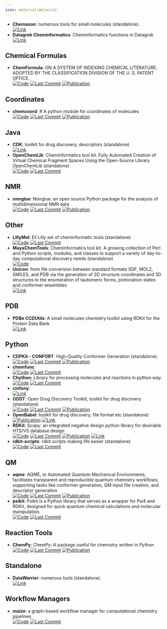 ```yaml
---
icon: material/molecule
---
```


- **Chemaxon**: numerous tools for small molecules (standalone).  
	[![Link](https://img.shields.io/badge/Link-online-brightgreen?style=for-the-badge&logo=cachet&logoColor=65FF8F)](https://www.chemaxon.com/) 
- **Datagrok Cheminformatics**: Cheminformatics functions in Datagrok  
	[![Link](https://img.shields.io/badge/Link-online-brightgreen?style=for-the-badge&logo=cachet&logoColor=65FF8F)](https://datagrok.ai/help/datagrok/solutions/domains/chem/) 

## **Chemical Formulas**
- **ChemFormula**: ON A SYSTEM OF INDEXING CHEMICAL LITERATURE; ADOPTED BY THE CLASSIFICATION DIVISION OF THE U. S. PATENT OFFICE.  
		[![Code](https://img.shields.io/github/stars/molshape/ChemFormula?style=for-the-badge&logo=github)](https://github.com/molshape/ChemFormula) [![Last Commit](https://img.shields.io/github/last-commit/molshape/ChemFormula?style=for-the-badge&logo=github)](https://github.com/molshape/ChemFormula) [![Publication](https://img.shields.io/badge/Publication-Citations:100-blue?style=for-the-badge&logo=bookstack)](https://doi.org/10.1021/ja02046a005) 

## **Coordinates**
- **chemcoord**: # A python module for coordinates of molecules  
		[![Code](https://img.shields.io/github/stars/mcocdawc/chemcoord?style=for-the-badge&logo=github)](https://github.com/mcocdawc/chemcoord) [![Last Commit](https://img.shields.io/github/last-commit/mcocdawc/chemcoord?style=for-the-badge&logo=github)](https://github.com/mcocdawc/chemcoord) [![Publication](https://img.shields.io/badge/Publication-Citations:9-blue?style=for-the-badge&logo=bookstack)](https://doi.org/10.1002/jcc.27029) 

## **Java**
- **CDK**: toolkit for drug discovery, descriptors (standalone)  
	[![Link](https://img.shields.io/badge/Link-online-brightgreen?style=for-the-badge&logo=cachet&logoColor=65FF8F)](https://cdk.github.io/) 
- **OpenChemLib**: Cheminformatics tool kit. Fully Automated Creation of Virtual Chemical Fragment Spaces Using the Open-Source Library OpenChemLib (standalone)  
		[![Code](https://img.shields.io/github/stars/Actelion/openchemlib?style=for-the-badge&logo=github)](https://github.com/Actelion/openchemlib) [![Last Commit](https://img.shields.io/github/last-commit/Actelion/openchemlib?style=for-the-badge&logo=github)](https://github.com/Actelion/openchemlib) 

## **NMR**
- **nmrglue**: Nmrglue: an open source Python package for the analysis of multidimensional NMR data  
		[![Code](https://img.shields.io/github/stars/jjhelmus/nmrglue?style=for-the-badge&logo=github)](https://github.com/jjhelmus/nmrglue) [![Last Commit](https://img.shields.io/github/last-commit/jjhelmus/nmrglue?style=for-the-badge&logo=github)](https://github.com/jjhelmus/nmrglue) [![Publication](https://img.shields.io/badge/Publication-Citations:270-blue?style=for-the-badge&logo=bookstack)](https://doi.org/10.1007/s10858-013-9718-x) 

## **Other**
- **LillyMol**: Eli Lilly set of cheminformatic tools (standalone)  
		[![Code](https://img.shields.io/github/stars/elilillyco/LillyMol?style=for-the-badge&logo=github)](https://github.com/elilillyco/LillyMol) [![Last Commit](https://img.shields.io/github/last-commit/elilillyco/LillyMol?style=for-the-badge&logo=github)](https://github.com/elilillyco/LillyMol) 
- **MayaChemTools**: Cheminformatics tool kit. A growing collection of Perl and Python scripts, modules, and classes to support a variety of day-to-day computational discovery needs (standalone)  
	[![Code](https://img.shields.io/badge/Code-Repository-blue?style=for-the-badge)](http://www.mayachemtools.org/) 
- **Unicon**: from file conversion between standard formats SDF, MOL2, SMILES, and PDB via the generation of 2D structure coordinates and 3D structures to the enumeration of tautomeric forms, protonation states and conformer ensembles  
	[![Link](https://img.shields.io/badge/Link-online-brightgreen?style=for-the-badge&logo=cachet&logoColor=65FF8F)](https://www.zbh.uni-hamburg.de/en/forschung/amd/software/unicon.html) 

## **PDB**
- **PDBe CCDUtils**: A small molecules chemistry toolkit using RDKit for the Protein Data Bank  
	[![Link](https://img.shields.io/badge/Link-online-brightgreen?style=for-the-badge&logo=cachet&logoColor=65FF8F)](https://pdbeurope.github.io/ccdutils/) 

## **Python**
- **CDPKit - CONFORT**: High-Quality Conformer Generation (standalone).  
		[![Code](https://img.shields.io/github/stars/molinfo-vienna/CDPKit?style=for-the-badge&logo=github)](https://github.com/molinfo-vienna/CDPKit) [![Last Commit](https://img.shields.io/github/last-commit/molinfo-vienna/CDPKit?style=for-the-badge&logo=github)](https://github.com/molinfo-vienna/CDPKit) [![Publication](https://img.shields.io/badge/Publication-Citations:6-blue?style=for-the-badge&logo=bookstack)](https://doi.org/10.1021/acs.jcim.3c00563) 
- **chemfunc**:   
		[![Code](https://img.shields.io/github/stars/swansonk14/chemfunc?style=for-the-badge&logo=github)](https://github.com/swansonk14/chemfunc) [![Last Commit](https://img.shields.io/github/last-commit/swansonk14/chemfunc?style=for-the-badge&logo=github)](https://github.com/swansonk14/chemfunc) 
- **Chython**: Library for processing molecules and reactions in python way.  
		[![Code](https://img.shields.io/github/stars/chython/chython?style=for-the-badge&logo=github)](https://github.com/chython/chython) [![Last Commit](https://img.shields.io/github/last-commit/chython/chython?style=for-the-badge&logo=github)](https://github.com/chython/chython) 
- **cinfony**:   
	[![Link](https://img.shields.io/badge/Link-online-brightgreen?style=for-the-badge&logo=cachet&logoColor=65FF8F)](http://cinfony.github.io/) 
- **ODDT**: Open Drug Discovery Toolkit, toolkit for drug discovery (standalone)  
		[![Code](https://img.shields.io/github/stars/oddt/oddt?style=for-the-badge&logo=github)](https://github.com/oddt/oddt) [![Last Commit](https://img.shields.io/github/last-commit/oddt/oddt?style=for-the-badge&logo=github)](https://github.com/oddt/oddt) [![Publication](https://img.shields.io/badge/Publication-Citations:157-blue?style=for-the-badge&logo=bookstack)](https://doi.org/10.1186/s13321-015-0078-2) 
- **OpenBabel**: toolkit for drug discovery, file format etc (standalone)  
	[![Publication](https://img.shields.io/badge/Publication-Citations:6476-blue?style=for-the-badge&logo=bookstack)](https://doi.org/10.1186/1758-2946-3-33) [![Link](https://img.shields.io/badge/Link-offline-red?style=for-the-badge&logo=xamarin&logoColor=red)](http://openbabel.org/wiki/Main_Page) 
- **RDKit**: Scopy: an integrated negative design python library for desirable HTS/VS database design  
		[![Code](https://img.shields.io/github/stars/rdkit/rdkit?style=for-the-badge&logo=github)](https://github.com/rdkit/rdkit) [![Last Commit](https://img.shields.io/github/last-commit/rdkit/rdkit?style=for-the-badge&logo=github)](https://github.com/rdkit/rdkit) [![Publication](https://img.shields.io/badge/Publication-Citations:26-blue?style=for-the-badge&logo=bookstack)](https://doi.org/10.1093/bib/bbaa194) [![Link](https://img.shields.io/badge/Link-offline-red?style=for-the-badge&logo=xamarin&logoColor=red)](https://www.rdkit.org/) 
- **rdkit-scripts**: rdkit scripts making life easier (standalone)  
		[![Code](https://img.shields.io/github/stars/DrrDom/rdkit-scripts?style=for-the-badge&logo=github)](https://github.com/DrrDom/rdkit-scripts) [![Last Commit](https://img.shields.io/github/last-commit/DrrDom/rdkit-scripts?style=for-the-badge&logo=github)](https://github.com/DrrDom/rdkit-scripts) 

## **QM**
- **aqme**: AQME, or Automated Quantum Mechanical Environments, facilitates transparent and reproducible quantum chemistry workflows, supporting tasks like conformer generation, QM input file creation, and descriptor generation.  
		[![Code](https://img.shields.io/github/stars/jvalegre/aqme?style=for-the-badge&logo=github)](https://github.com/jvalegre/aqme) [![Last Commit](https://img.shields.io/github/last-commit/jvalegre/aqme?style=for-the-badge&logo=github)](https://github.com/jvalegre/aqme) [![Publication](https://img.shields.io/badge/Publication-Citations:22-blue?style=for-the-badge&logo=bookstack)](https://doi.org/10.1002/wcms.1663) 
- **psikit**: Psikit is a Python library that serves as a wrapper for Psi4 and RDKit, designed for quick quantum chemical calculations and molecular manipulation.  
		[![Code](https://img.shields.io/github/stars/Mishima-syk/psikit?style=for-the-badge&logo=github)](https://github.com/Mishima-syk/psikit) [![Last Commit](https://img.shields.io/github/last-commit/Mishima-syk/psikit?style=for-the-badge&logo=github)](https://github.com/Mishima-syk/psikit) 

## **Reaction Tools**
- **ChemPy**: ChemPy: A package useful for chemistry written in Python  
		[![Code](https://img.shields.io/github/stars/bjodah/chempy?style=for-the-badge&logo=github)](https://github.com/bjodah/chempy) [![Last Commit](https://img.shields.io/github/last-commit/bjodah/chempy?style=for-the-badge&logo=github)](https://github.com/bjodah/chempy) [![Publication](https://img.shields.io/badge/Publication-Citations:21-blue?style=for-the-badge&logo=bookstack)](https://doi.org/10.21105/joss.00565) 

## **Standalone**
- **DataWarrior**: numerous tools (standalone).  
	[![Link](https://img.shields.io/badge/Link-online-brightgreen?style=for-the-badge&logo=cachet&logoColor=65FF8F)](http://www.openmolecules.org/datawarrior/) 

## **Workflow Managers**
- **maize**: a graph-based workflow manager for computational chemistry pipelines  
		[![Code](https://img.shields.io/github/stars/MolecularAI/maize?style=for-the-badge&logo=github)](https://github.com/MolecularAI/maize) [![Last Commit](https://img.shields.io/github/last-commit/MolecularAI/maize?style=for-the-badge&logo=github)](https://github.com/MolecularAI/maize) 

